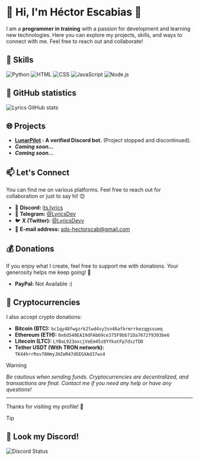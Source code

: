 # 🌟 Hi, I'm Héctor Escabias 🌟

I am a **programmer in training** with a passion for development and learning new technologies. Here you can explore my projects, skills, and ways to connect with me. Feel free to reach out and collaborate!

## 🔧 **Skills**

![Python](https://img.shields.io/badge/-Python-blue?logo=python&logoColor=white)
![HTML](https://img.shields.io/badge/-HTML-E34F26?logo=html5&logoColor=white)
![CSS](https://img.shields.io/badge/-CSS-1572B6?logo=css3&logoColor=white)
![JavaScript](https://img.shields.io/badge/-JavaScript-yellow?logo=javascript&logoColor=white)
![Node.js](https://img.shields.io/badge/-Node.js-green?logo=node.js&logoColor=white)

## 🚀 **GitHub statistics**

![Lyrics GitHub stats](https://github-readme-stats.vercel.app/api?username=LyricsPortal&show_icons=true&theme=dark)

## 🌐 **Projects**

- **[LunarPilot](https://discord.com/application-directory/1113523779319119873) :** __A verified Discord bot.__ (Project stopped and discontinued).
- ***Coming soon...***
- ***Coming soon...***

## 📫 **Let's Connect**

You can find me on various platforms. Feel free to reach out for collaboration or just to say hi! 😊

- 💬 **Discord:** [its.lyrics](https://discordapp.com/users/1112418671684505710)
- 📱 **Telegram:** [@LyricsDev](https://t.me/LyricsDev)
- 🐦 **X (Twitter):** [@LyricsDevv](https://x.com/LyricsDevv)
- 📧 **E-mail address:** [ads-hectorscab@gmail.com](mailto:ads-hectorescab@proton.me)

## 💰 **Donations**

If you enjoy what I create, feel free to support me with donations. Your generosity helps me keep going! 🙌

- **PayPal:** Not Available :(

## 🔗 **Cryptocurrencies**

I also accept crypto donations:

- **Bitcoin (BTC):** ``bc1qy48fwgzrk2lwd4sy3sn46afkrmrrkezqgssumq``
- **Ethereum (ETH):** ``0x6d540EA19dFAb69ce375F9bb71Da7672f9393be6``
- **Litecoin (LTC):** ``LYBaL923oxcjVeEm45z8YYkatFp7dszTDD``
- **Tether USDT (With TRON network):** ``TK44hrrRov78HmyJHZeR47dEEGXAd37ws4``

> [!WARNING]
> *Be cautious when sending funds. Cryptocurrencies are decentralized, and transactions are final. Contact me if you need any help or have any questions!*
---

Thanks for visiting my profile! 🚀

> [!TIP]
> ## 🚀 Look my Discord!
> 
![Discord Status](https://lanyard.cnrad.dev/api/1112418671684505710)

